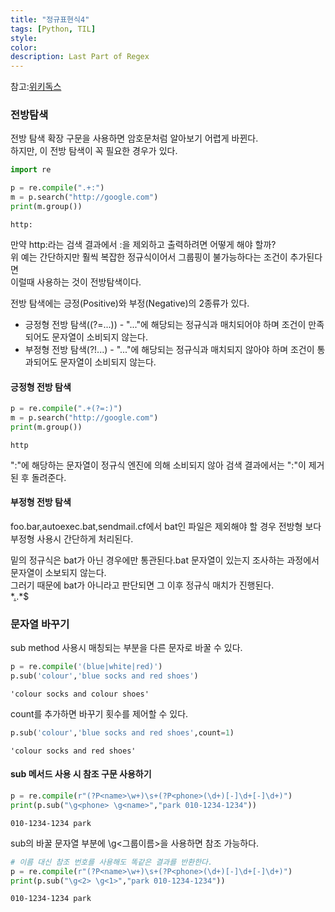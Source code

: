 ```yaml
---
title: "정규표현식4"
tags: [Python, TIL]
style:
color:
description: Last Part of Regex
---
```


참고:[위키독스](https://wikidocs.net/4309)   

### 전방탐색

전방 탐색 확장 구문을 사용하면 암호문처럼 알아보기 어렵게 바뀐다. <br/>
하지만, 이 전방 탐색이 꼭 필요한 경우가 있다.


```python
import re
```


```python
p = re.compile(".+:")
m = p.search("http://google.com")
print(m.group())
```

    http:
    

만약 http:라는 검색 결과에서 :을 제외하고 출력하려면 어떻게 해야 할까? <br/>
위 예는 간단하지만 훨씩 복잡한 정규식이어서 그룹핑이 불가능하다는 조건이 추가된다면 <br/>
이럴때 사용하는 것이 전방탐색이다.

전방 탐색에는 긍정(Positive)와 부정(Negative)의 2종류가 있다.

- 긍정형 전방 탐색((?=...)) - "..."에 해당되는 정규식과 매치되어야 하며 조건이 만족되어도 문자열이 소비되지 않는다.<br/>
- 부정형 전방 탐색(?!...) - "..."에 해당되는 정규식과 매치되지 않아야 하며 조건이 통과되어도 문자열이 소비되지 않는다. <br/>

#### 긍정형 전방 탐색


```python
p = re.compile(".+(?=:)")
m = p.search("http://google.com")
print(m.group())
```

    http
    

":"에 해당하는 문자열이 정규식 엔진에 의해 소비되지 않아 검색 결과에서는 ":"이 제거된 후 돌려준다.

#### 부정형 전방 탐색

foo.bar,autoexec.bat,sendmail.cf에서 bat인 파일은 제외해야 할 경우 전방형 보다 부정형 사용시 간단하게 처리된다.

밑의 정규식은 bat가 아닌 경우에만 통관된다.bat 문자열이 있는지 조사하는 과정에서 문자열이 소보되지 않는다.   
그러기 때문에 bat가 아니라고 판단되면 그 이후 정규식 매치가 진행된다.   
*[.](?!bat$).*$

### 문자열 바꾸기

sub method 사용시 매칭되는 부분을 다른 문자로 바꿀 수 있다.


```python
p = re.compile('(blue|white|red)')
p.sub('colour','blue socks and red shoes')
```




    'colour socks and colour shoes'



count를 추가하면 바꾸기 횟수를 제어할 수 있다.


```python
p.sub('colour','blue socks and red shoes',count=1)
```




    'colour socks and red shoes'



#### sub 메서드 사용 시 참조 구문 사용하기


```python
p = re.compile(r"(?P<name>\w+)\s+(?P<phone>(\d+)[-]\d+[-]\d+)")
print(p.sub("\g<phone> \g<name>","park 010-1234-1234"))
```

    010-1234-1234 park
    

sub의 바꿀 문자열 부분에 \g<그룹이름>을 사용하면 참조 가능하다.


```python
# 이름 대신 참조 번호를 사용해도 똑같은 결과를 반환한다.
p = re.compile(r"(?P<name>\w+)\s+(?P<phone>(\d+)[-]\d+[-]\d+)")
print(p.sub("\g<2> \g<1>","park 010-1234-1234"))
```

    010-1234-1234 park
    
